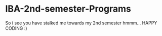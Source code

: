 # IBA-2nd-semester-Programs
So i see you have stalked me towards my 2nd semester hmmm... HAPPY CODING :)
